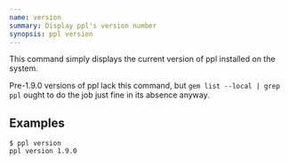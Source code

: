 ```yaml
---
name: version
summary: Display ppl's version number
synopsis: ppl version
---
```


This command simply displays the current version of ppl installed on the system.

Pre-1.9.0 versions of ppl lack this command, but `gem list --local | grep ppl`
ought to do the job just fine in its absence anyway.

## Examples

    $ ppl version
    ppl version 1.9.0


